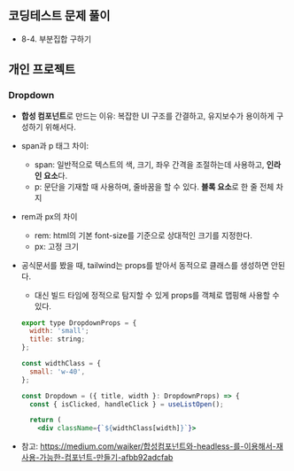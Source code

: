 ## 코딩테스트 문제 풀이

- 8-4. 부분집합 구하기

## 개인 프로젝트

### Dropdown

- **합성 컴포넌트**로 만드는 이유: 복잡한 UI 구조를 간결하고, 유지보수가 용이하게 구성하기 위해서다.
- span과 p 태그 차이:
    - span: 일반적으로 텍스트의 색, 크기, 좌우 간격을 조절하는데 사용하고, **인라인 요소**다.
    - p: 문단을 기재할 때 사용하며, 줄바꿈을 할 수 있다. **블록 요소**로 한 줄 전체 차지
- rem과 px의 차이
    - rem: html의 기본 font-size를 기준으로 상대적인 크기를 지정한다.
    - px: 고정 크기
- 공식문서를 봤을 때, tailwind는 props를 받아서 동적으로 클래스를 생성하면 안된다.
    - 대신 빌드 타임에 정적으로 탐지할 수 있게 props를 객체로 맵핑해 사용할 수 있다.
    
    ```jsx
    export type DropdownProps = {
      width: 'small';
      title: string;
    };
    
    const widthClass = {
      small: 'w-40',
    };
    
    const Dropdown = ({ title, width }: DropdownProps) => {
      const { isClicked, handleClick } = useListOpen();
    
      return (
        <div className={`${widthClass[width]}`}>
    ```
    
- 참고: https://medium.com/waiker/합성컴포넌트와-headless-를-이용해서-재사용-가능한-컴포넌트-만들기-afbb92adcfab